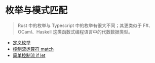 # 枚举与模式匹配

> Rust 中的枚举与 Typescript 中的枚举有很大不同；其更类似于 F#、OCaml、Haskell 这类函数式编程语言中的代数数据类型。

* [定义枚举](rust/06_枚举与模式匹配/01_定义枚举.md)
* [控制流运算符 match](rust/06_枚举与模式匹配/02_match.md)
* [简单控制流 if let](rust/06_枚举与模式匹配/03_简单控制流.md)
